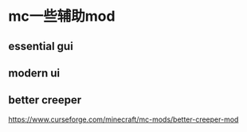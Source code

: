 # mc一些辅助mod

## essential gui
## modern ui
## better creeper
https://www.curseforge.com/minecraft/mc-mods/better-creeper-mod